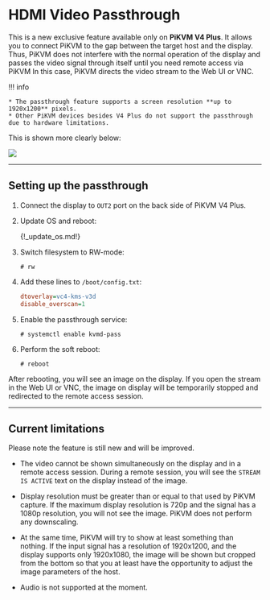 # HDMI Video Passthrough

This is a new exclusive feature available only on **PiKVM V4 Plus**.
It allows you to connect PiKVM to the gap between the target host and the display.
Thus, PiKVM does not interfere with the normal operation of the display and passes
the video signal through itself until you need remote access via PiKVM
In this case, PiKVM directs the video stream to the Web UI or VNC.

!!! info

    * The passthrough feature supports a screen resolution **up to 1920x1200** pixels.
    * Other PiKVM devices besides V4 Plus do not support the passthrough due to hardware limitations.

This is shown more clearly below:

<img src="pass.png" />

-----
## Setting up the passthrough

1. Connect the display to `OUT2` port on the back side of PiKVM V4 Plus.

2. Update OS and reboot:

    {!_update_os.md!}

4. Switch filesystem to RW-mode:

    ```console
    # rw
    ```

3. Add these lines to `/boot/config.txt`:

    ```ini
    dtoverlay=vc4-kms-v3d
    disable_overscan=1
    ```

4. Enable the passthrough service:

    ```console
    # systemctl enable kvmd-pass
    ```

5. Perform the soft reboot:

    ```console
    # reboot
    ```

After rebooting, you will see an image on the display.
If you open the stream in the Web UI or VNC, the image on display will be temporarily stopped
and redirected to the remote access session.


-----
## Current limitations

Please note the feature is still new and will be improved.

* The video cannot be shown simultaneously on the display and in a remote access session.
    During a remote session, you will see the `STREAM IS ACTIVE` text on the display instead of the image.

* Display resolution must be greater than or equal to that used by PiKVM capture.
    If the maximum display resolution is 720p and the signal has a 1080p resolution, you will not see the image.
    PiKVM does not perform any downscaling.

* At the same time, PiKVM will try to show at least something than nothing.
    If the input signal has a resolution of 1920x1200, and the display supports only 1920x1080,
    the image will be shown but cropped from the bottom so that you at least have the opportunity
    to adjust the image parameters of the host.

* Audio is not supported at the moment.
